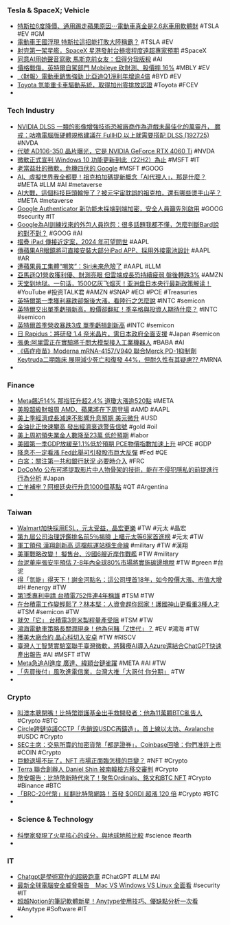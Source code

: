 ### Tesla & SpaceX; Vehicle
- [特斯拉6度降價、通用踢走蘋果原因⋯電動車真金是2.6兆車用軟體財](https://tw.news.yahoo.com/特斯拉6度降價、通用踢走蘋果原因⋯電動車真金是26兆車用軟體財-061321323.html) #TSLA #EV #GM
- [電動車王國浮現 特斯拉這招能打敗大陸稱霸？](https://www.chinatimes.com/realtimenews/20230428000807-260407) #TSLA #EV
- [射完第一架星艦，SpaceX 星港發射台損壞程度遠超專家預期](https://technews.tw/2023/04/27/starship-spacex-fondag-rocket-starbase/) #SpaceX
- [同意AI用她聲音寫歌 馬斯克前女友：但得分我版稅](https://www.rfi.fr/tw/繽紛世界/20230425-同意ai用她聲音寫歌-馬斯克前女友-但得分我版稅) #AI
- [價格戰傷，英特爾自駕部門 Mobileye 砍財測、股價摔 16%](https://finance.technews.tw/2023/04/28/mobileye-discloses-first-quarter-2023-results/) #MBLY #EV
- [〈財報〉電動車銷售強勁 比亞迪Q1淨利年增逾4倍](https://m.cnyes.com/news/id/5158077) #BYD #EV
- [Toyota 氫能重卡車驅動系統，取得加州零排放認證](https://technews.tw/2023/04/28/toyota-zero-emission-fcev-hd-truck/) #Toyota #FCEV
-
### Tech Industry
- [NVIDIA DLSS 一類的影像增強技術恐被廠商作為遊戲未最佳化的萬靈丹， 魔戒：咕噜電腦版硬體規格建議在 FullHD 以上就需要搭配 DLSS (192725) ](https://www.cool3c.com/article/192725) #NVDA
- [代號 AD106-350 晶片曝光，它是 NVIDIA GeForce RTX 4060 Ti](https://benchlife.info/nvidia-geforce-rtx-4060-ti-with-ad106-350/) #NVDA
- [微軟正式宣判 Windows 10 功能更新到此（22H2）為止](https://www.kocpc.com.tw/archives/489870) #MSFT #IT
- [老當益壯的微軟，危機四伏的 Google](https://finance.technews.tw/2023/04/28/microsoft-vs-google-2023q1-fr/) #MSFT #GOOG
- [AI、虛擬世界我全都要！祖克柏加碼提新概念「AI代理人」，那是什麼？](https://www.bnext.com.tw/article/75027/meta-ai-metaverse) #META #LLM #AI #metaverse
- [AI大戰，這個科技巨頭輸慘了？被元宇宙耽誤的祖克柏，還有哪些燙手山芋？](https://www.bnext.com.tw/article/75001/metas-catch-up-ai-2023-04-26) #META #metaverse
- [Google Authenticator 新功能未採端到端加密，安全人員籲先別啟用](https://technews.tw/2023/04/28/google-authenticator-sync-is-not-end-to-end-encrypted/) #GOOG #security #IT
- [Google為AI訓練找來的外包人員抱怨：很多話題我都不懂，怎麼判斷Bard說的對不對？](https://www.techbang.com/posts/105211-google-outsourced-audit-complaint-i-dont-know-how-to-tell-in) #GOOG #AI
- [摺疊 iPad 傳接近定案，2024 年可望問世](https://technews.tw/2023/04/27/foldable-ipad-2024-rumor/) #AAPL
- [傳蘋果AR眼鏡將可直接安裝大部分iPad APP、採用外接電池設計](https://www.techbang.com/posts/105740-apple-glass-latest-revelation-suitable-for-most-ipad) #AAPL #AR
- [遭蘋果員工集體“嘲笑”：Siri未來危險了](https://news.xfastest.com/apple/127160/siri-4/) #AAPL #LLM
- [亞馬遜Q1營收獲利優、財測亮眼 但雲端成長恐持續疲弱 盤後轉跌3%](https://news.cnyes.com/news/id/5158008) #AMZN
- [天堂到地狱。一句话，1500亿灰飞烟灭！亚洲盘日本央行最新政策解读！](https://www.youtube.com/watch?v=cZGHh6YB2I4) #YouTube #投资TALK君 #AMZN #SNAP #ECI #PCE #Treasuries
- [英特爾第一季獲利暴跌卻盤後大漲，看陸行之怎麼說](https://finance.technews.tw/2023/04/28/intels-first-quarter-profit-slumps-but-shares-soar-after-hours/) #INTC #semicon
- [英特爾交出單季虧損新高，股價卻翻紅！季辛格與投資人期待什麼？](https://www.bnext.com.tw/article/75030/intel-refinitiv-april-23) #INTC #semicon
- [英特爾首季營收暴跌3成 單季虧損創新高](https://ctee.com.tw/news/global/852874.html) #INTC #semicon
- [日 Rapidus：將研發 1.4 奈米晶片，需日本政府全面支援](https://technews.tw/2023/04/28/rapidus-japanese-government/) #Japan #semicon
- [張勇:阿里雲正在實驗將千問大模型接入工業機器人](https://m.cnyes.com/news/id/5158387) #BABA #AI
- [《癌症疫苗》Moderna mRNA-4157/V940 聯合Merck PD-1抑制劑 Keytruda二期臨床 展現減少死亡和復發 44%，但耐久性有其疑慮?? ](http://www.genetinfo.com/international-news/item/69149.html) #MRNA
-
### Finance
- [Meta飆近14% 那指狂升超2.4% 道瓊大漲逾520點](https://m.cnyes.com/news/id/5158151) #META
- [美股超級財報周 AMD、蘋果將在下周登場](https://udn.com/news/story/7240/7129190) #AMD #AAPL
- [美上季經濟成長減速不影響升息預期 美元微升](https://news.cnyes.com/news/id/5158137) #USD
- [金油比正快速攀高 發出經濟衰退警告信號](https://m.cnyes.com/news/id/5157591) #gold #oil
- [美上周初領失業金人數降至23萬 低於預期](https://m.cnyes.com/news/id/5157900) #labor
- [美國第一季GDP放緩至1.1%低於預期 PCE物價指數加速上升](https://news.cnyes.com/news/id/5158005) #PCE #GDP
- [降息不一定看漲 Fed此舉可引發股市巨大反彈](https://news.cnyes.com/news/id/5158466) #Fed #QE
- [白宮：關注第一共和銀行狀況 必要時介入](https://news.cnyes.com/news/id/5158168) #FRC
- [DoCoMo 公布可將提取影片中人物骨架的技術，能在不侵犯隱私的前提進行行為分析](https://www.cool3c.com/article/192619) #Japan
- [亡羊補牢？阿根廷央行升息1000個基點](https://news.cnyes.com/news/id/5158150) #QT #Argentina
-
### Taiwan
- [Walmart加快採用ESL，元太受益，晶宏更樂](https://tw.stock.yahoo.com/news/walmart加快採用esl-元太受益-晶宏更樂-015450524.html) #TW #元太 #晶宏
- [第九屆公司治理評鑑排名前5％揭曉 上櫃元太等6家首進榜](https://wantrich.chinatimes.com/amp/news/20230428900173-420101) #元太 #TW
- [軍工領飛 漢翔創新高 這檔航運站穩生命線](https://ctee.com.tw/news/stocks/853022.html) #military #TW #漢翔
- [美軍戰略改變！ 擬售台、沙國6艘近岸作戰艦](https://news.ebc.net.tw/news/world/364227) #TW #military
- [台泥董座張安平預估 7-8年內全球80%市場將實施碳邊境稅](https://m.cnyes.com/news/id/5158066) #TW #green #台泥
- [得「氫能」得天下！謝金河點名：這公司埋首18年，如今股價大漲、市值大增](https://www.wealth.com.tw/articles/8b341cdc-e13b-45b3-9022-8ce5eb196a90) #H #energy #TW
- [第1季專利申請 台積電752件連4年稱雄](https://news.cnyes.com/news/id/5158006) #TSM #TW
- [在台積電工作變輕鬆了？林本堅：人資會趕你回家！護國神山更看重3種人才](https://www.bnext.com.tw/article/75024/tsmc-talent-semiconductor) #TSM #semicon #TW
- [就欠「它」 台積電3奈米製程量產受阻](https://ctee.com.tw/news/tech/852220.html) #TSM #TW
- [鴻海電動車策略長關潤現身！他為何賭「Z世代」？](https://www.gvm.com.tw/article/102168) #EV #鴻海 #TW
- [獲美大廠合約 晶心科切入安卓](https://ctee.com.tw/news/tech/852779.html) #TW #RISCV
- [臺灣人工智慧實驗室聯手臺灣微軟，將醫療AI導入Azure還結合ChatGPT快速產出報告](https://www.ithome.com.tw/news/156590) #AI #MSFT #TW
- [Meta急追AI進度 廣達、緯穎台鏈雀躍](https://ctee.com.tw/news/stocks/852650.html) #META #AI #TW
- [「先買後付」風吹進電信業，台灣大推「大哥付 你分期」](https://technews.tw/2023/04/27/bnpl-taiwan-mobile/) #TW
-
### Crypto
- [叫澳本聰閉嘴！比特幣辯護基金出手救開發者：他為11萬顆BTC亂告人](https://www.blocktempo.com/bitcoin-legal-defense-fund-prepares-for-first-case/) #Crypto #BTC
- [Circle跨鏈協議CCTP「先銷毀USDC再鑄造」，首上線以太坊、Avalanche](https://www.blocktempo.com/circle-activates-protocol-for-usdc-transfers-between-ethereum-and-valanche/) #USDC #Crypto
- [SEC主席：交易所賣的加密貨幣「都是證券」，Coinbase回嗆：你們准許上市](https://www.blocktempo.com/sec-chairman-tweets-emphasis-on-cryptocurrency-as-securities/) #COIN #Crypto
- [巨鯨退場不玩了，NFT 市場正面臨怎樣的巨變？](https://www.blocktempo.com/what-would-the-market-of-nft-change-after-whales-quitting/) #NFT #Crypto
- [Terra 聯合創辦人 Daniel Shin 被南韓檢方移交審判](https://technews.tw/2023/04/28/south-korea-prosecutes-terraform-labs-co-founder-daniel-shin/) #Crypto
- [幣安報告：比特幣新時代來了！聚焦Ordinals、銘文和BTC NFT](https://www.blocktempo.com/binance-research-report-the-new-era-of-bitcoin/) #Crypto #Binance #BTC
- [「BRC-20代幣」紅翻比特幣網路！首發 $ORDI 超漲 120 倍](https://www.blocktempo.com/btc-brc-20-token-ordi-going-crazy/) #Crypto #BTC
-
- ### Science & Technology
- [科學家發現了火星核心的成分，與地球地核比較](https://tomorrowsci.com/science/科學家發現了火星核心的成分，與地球地核比較/) #science #earth
-
### IT
- [Chatgpt是學術寫作的超級跑車](https://news.m.pchome.com.tw/science/knowing/20230427/index-68256800067074229005.html) #ChatGPT #LLM #AI
- [最新全球電腦安全威脅報告　Mac VS Windows VS Linux 全面看](https://www.newmobilelife.com/2023/04/28/elastic-security-labs-report-mac-vs-windows-vs-linux/) #security #IT
- [超越Notion的筆記軟體新星！Anytype使用技巧、優缺點分析一次看](https://meet.bnext.com.tw/articles/view/50260) #Anytype #Software #IT
-
